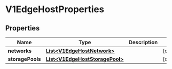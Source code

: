 # V1EdgeHostProperties

## Properties
Name | Type | Description | Notes
------------ | ------------- | ------------- | -------------
**networks** | [**List&lt;V1EdgeHostNetwork&gt;**](V1EdgeHostNetwork.md) |  |  [optional]
**storagePools** | [**List&lt;V1EdgeHostStoragePool&gt;**](V1EdgeHostStoragePool.md) |  |  [optional]
